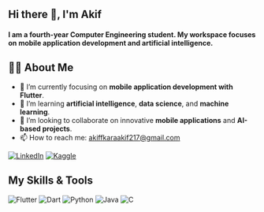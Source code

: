 ## Hi there 👋, I'm Akif

#### I am a fourth-year Computer Engineering student. My workspace focuses on **mobile application development** and **artificial intelligence**. 

## 👨‍💻 About Me
- 🔭 I’m currently focusing on **mobile application development with Flutter**.  
- 🌱 I’m learning **artificial intelligence**, **data science**, and **machine learning**. 
- 👯 I’m looking to collaborate on innovative **mobile applications** and **AI-based projects**.   
- 📫 How to reach me: [akiffkaraakif217@gmail.com](mailto:akiffkaraakif217@gmail.com) 

[![LinkedIn](https://img.shields.io/badge/-LinkedIn-blue?style=flat-square&logo=linkedin&logoColor=white)](www.linkedin.com/in/mehmet-akif-karaa) 
[![Kaggle](https://img.shields.io/badge/-GitHub-black?style=flat-square&logo=github&logoColor=white)](https://www.kaggle.com/akifkara217) 

## My Skills & Tools

![Flutter](https://img.shields.io/badge/Flutter-02569B?style=for-the-badge&logo=flutter&logoColor=white)
![Dart](https://img.shields.io/badge/Dart-0175C2?style=for-the-badge&logo=dart&logoColor=white)
![Python](https://img.shields.io/badge/Python-3776AB?style=for-the-badge&logo=python&logoColor=white)
![Java](https://img.shields.io/badge/Java-007396?style=for-the-badge&logo=java&logoColor=white)
![C](https://img.shields.io/badge/C-A8B9CC?style=for-the-badge&logo=c&logoColor=black)



<!--
**akifkara217/akifkara217** is a ✨ _special_ ✨ repository because its `README.md` (this file) appears on your GitHub profile.

Here are some ideas to get you started:

- 🔭 I’m currently working on ...
- 🌱 I’m currently learning ...
- 👯 I’m looking to collaborate on ...
- 🤔 I’m looking for help with ...
- 💬 Ask me about ...
- 📫 How to reach me: ...
- 😄 Pronouns: ...
- ⚡ Fun fact: ...
-->
